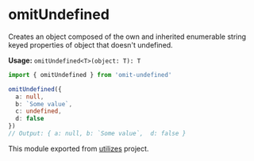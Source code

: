 # omitUndefined

Creates an object composed of the own and inherited enumerable string keyed properties of object that doesn't undefined.

**Usage:** `omitUndefined<T>(object: T): T`

```typescript
import { omitUndefined } from 'omit-undefined'

omitUndefined({
  a: null,
  b: `Some value`,
  c: undefined,
  d: false
})
// Output: { a: null, b: `Some value`,  d: false }
```

<!-- *keywords [] *keywordsend -->


This module exported from [utilizes](https://www.npmjs.com/package/utilizes) project.